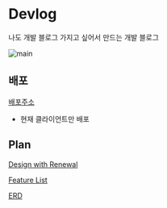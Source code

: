 # Devlog

나도 개발 블로그 가지고 싶어서 만드는 개발 블로그

![main](https://user-images.githubusercontent.com/26402298/103291427-0b64b600-4a2f-11eb-9a1e-14dfee528b69.PNG)

## 배포

[배포주소](https://shellboylog.com/)

- 현재 클라이언트만 배포

## Plan

[Design with Renewal](https://ovenapp.io/project/izYJBJtxIZ1W8djSP6uTDzNczQ4hFD42#AlNY9)

[Feature List](https://docs.google.com/spreadsheets/d/1qAKk67e03SEMgFKsVcJd_LgXN5nxCntcV64-ckhcvjw/edit#gid=0)

[ERD](https://www.erdcloud.com/d/eDu82Hh6uepXnxXss)
